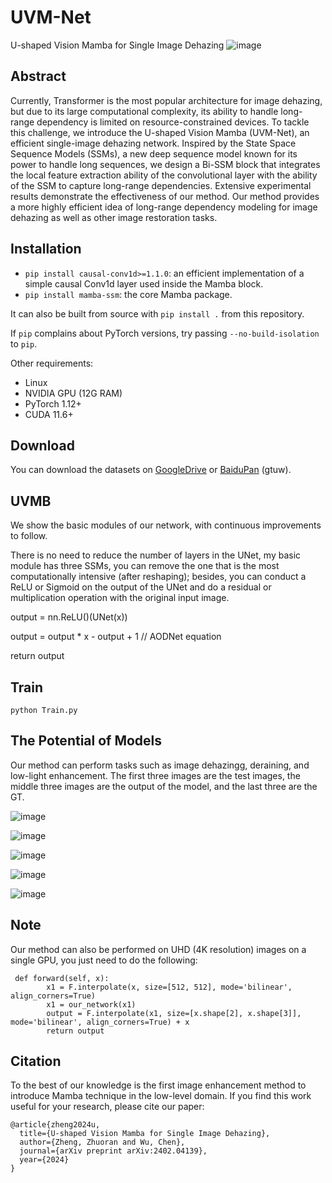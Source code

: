 # UVM-Net
U-shaped Vision Mamba for Single Image Dehazing
![image](https://github.com/zzr-idam/UVM-Net/blob/main/fw3.png)

## Abstract
Currently, Transformer is the most popular architecture for image dehazing, but due to its large computational complexity, its ability to handle long-range dependency is limited on resource-constrained devices. To tackle this challenge, we introduce the U-shaped Vision Mamba (UVM-Net), an efficient single-image dehazing network. Inspired by the State Space Sequence Models (SSMs), a new deep sequence model known for its power to handle long sequences, we design a Bi-SSM block that integrates the local feature extraction ability of the convolutional layer with the ability of the SSM to capture long-range dependencies. Extensive experimental results demonstrate the effectiveness of our method. Our method provides a more highly efficient idea of long-range dependency modeling for image dehazing as well as other image restoration tasks.

## Installation

- `pip install causal-conv1d>=1.1.0`: an efficient implementation of a simple causal Conv1d layer used inside the Mamba block.
- `pip install mamba-ssm`: the core Mamba package.

It can also be built from source with `pip install .` from this repository.

If `pip` complains about PyTorch versions, try passing `--no-build-isolation` to `pip`.

Other requirements:
- Linux
- NVIDIA GPU (12G RAM)
- PyTorch 1.12+
- CUDA 11.6+

## Download

You can download the datasets on [GoogleDrive](https://drive.google.com/drive/folders/1Yy_GH6_bydYPU6_JJzFQwig4LTh86VI4?usp=sharing) or [BaiduPan](https://pan.baidu.com/s/1WVdNccqDMnJ5k5Q__Y2dsg?pwd=gtuw) (gtuw).

## UVMB
We show the basic modules of our network, with continuous improvements to follow.

There is no need to reduce the number of layers in the UNet, my basic module has three SSMs, you can remove the one that is the most computationally intensive (after reshaping); besides, you can conduct a ReLU or Sigmoid on the output of the UNet and do a residual or multiplication operation with the original input image.

output = nn.ReLU()(UNet(x))

output = output * x - output + 1 // AODNet equation

return output

## Train
```
python Train.py
```

## The Potential of Models
Our method can perform tasks such as image dehazingg, deraining, and low-light enhancement.
The first three images are the test images, the middle three images are the output of the model, and the last three are the GT.

![image](https://github.com/zzr-idam/UVM-Net/blob/main/demo.jpg)

![image](https://github.com/zzr-idam/UVM-Net/blob/main/low-light.jpg)

![image](https://github.com/zzr-idam/UVM-Net/blob/main/deblur.jpg)

![image](https://github.com/zzr-idam/UVM-Net/blob/main/derain.jpg)

![image](https://github.com/zzr-idam/UVM-Net/blob/main/underwater.jpg)

## Note
Our method can also be performed on UHD (4K resolution) images on a single GPU, you just need to do the following:
```
 def forward(self, x):
        x1 = F.interpolate(x, size=[512, 512], mode='bilinear', align_corners=True)
        x1 = our_network(x1)    
        output = F.interpolate(x1, size=[x.shape[2], x.shape[3]], mode='bilinear', align_corners=True) + x
        return output
```

## Citation
To the best of our knowledge is the first image enhancement method to introduce Mamba technique in the low-level domain.
If you find this work useful for your research, please cite our paper:
```
@article{zheng2024u,
  title={U-shaped Vision Mamba for Single Image Dehazing},
  author={Zheng, Zhuoran and Wu, Chen},
  journal={arXiv preprint arXiv:2402.04139},
  year={2024}
}
```
